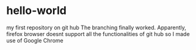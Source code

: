 # hello-world
my first repository on git hub
The branching finally worked. Apparently, firefox browser doesnt support all the functionalities of git hub so I made use of Google 
Chrome
